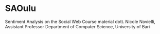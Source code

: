 # SAOulu
Sentiment Analysis on the Social Web
Course material 
dott. Nicole Novielli, Assistant Professor
Department of Computer Science, University of Bari

